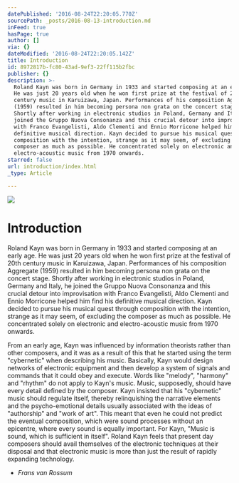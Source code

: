 ```yaml
---
datePublished: '2016-08-24T22:20:05.770Z'
sourcePath: _posts/2016-08-13-introduction.md
inFeed: true
hasPage: true
author: []
via: {}
dateModified: '2016-08-24T22:20:05.142Z'
title: Introduction
id: 8972817b-fc80-43ad-9ef3-22ff115b2fbc
publisher: {}
description: >-
  Roland Kayn was born in Germany in 1933 and started composing at an early age.
  He was just 20 years old when he won first prize at the festival of 20th
  century music in Karuizawa, Japan. Performances of his composition Aggregate
  (1959) resulted in him becoming persona non grata on the concert stage.
  Shortly after working in electronic studios in Poland, Germany and Italy, he
  joined the Gruppo Nuova Consonanza and this crucial detour into improvisation
  with Franco Evangelisti, Aldo Clementi and Ennio Morricone helped him find his
  definitive musical direction. Kayn decided to pursue his musical quest through
  composition with the intention, strange as it may seem, of excluding the
  composer as much as possible. He concentrated solely on electronic and
  electro-acoustic music from 1970 onwards.
starred: false
url: introduction/index.html
_type: Article

---
```

![](https://the-grid-user-content.s3-us-west-2.amazonaws.com/71dffdc1-915f-4829-86dc-181867fcffc4.jpg)

# Introduction

Roland Kayn was born in Germany in 1933 and started composing at an early age. He was just 20 years old when he won first prize at the festival of 20th century music in Karuizawa, Japan. Performances of his composition Aggregate (1959) resulted in him becoming persona non grata on the concert stage. Shortly after working in electronic studios in Poland, Germany and Italy, he joined the Gruppo Nuova Consonanza and this crucial detour into improvisation with Franco Evangelisti, Aldo Clementi and Ennio Morricone helped him find his definitive musical direction. Kayn decided to pursue his musical quest through composition with the intention, strange as it may seem, of excluding the composer as much as possible. He concentrated solely on electronic and electro-acoustic music from 1970 onwards.

From an early age, Kayn was influenced by information theorists rather than other composers, and it was as a result of this that he started using the term "cybernetic" when describing his music. Basically, Kayn would design networks of electronic equipment and then develop a system of signals and commands that it could obey and execute. Words like "melody", "harmony" and "rhythm" do not apply to Kayn's music. Music, supposedly, should have every detail defined by the composer. Kayn insisted that his "cybernetic" music should regulate itself, thereby relinquishing the narrative elements and the psycho-emotional details usually associated with the ideas of "authorship" and "work of art". This meant that even he could not predict the eventual composition, which were sound processes without an epicentre, where every sound is equally important. For Kayn, "Music is sound, which is sufficient in itself". Roland Kayn feels that present day composers should avail themselves of the electronic techniques at their disposal and that electronic music is more than just the result of rapidly expanding technology.

- _Frans van Rossum_